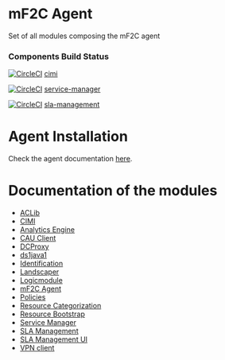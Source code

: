 # mF2C Agent

Set of all modules composing the mF2C agent

### Components Build Status

[![CircleCI](https://circleci.com/gh/mF2C/cimi/tree/master.svg?style=svg)](https://circleci.com/gh/mF2C/cimi/tree/master) 
[cimi](https://github.com/mF2C/cimi) 

[![CircleCI](https://circleci.com/gh/mF2C/service-manager.svg?style=svg)](https://circleci.com/gh/mF2C/service-manager)
[service-manager](https://github.com/mF2C/service-manager) 

[![CircleCI](https://circleci.com/gh/mF2C/SlaManagement.svg?style=svg)](https://circleci.com/gh/mF2C/SlaManagement)
[sla-management](https://github.com/mF2C/SlaManagement) 

# Agent Installation

Check the agent documentation [here](docs/agent.md). 

# Documentation of the modules

 - [ACLib](docs/aclib.md)
 - [CIMI](docs/cimi.md)
 - [Analytics Engine](docs/analytics_engine.md)
 - [CAU Client](docs/cau_client.md)
 - [DCProxy](docs/dcproxy.md)
 - [ds1java1](docs/ds1java1.md)
 - [Identification](docs/identification.md)
 - [Landscaper](docs/landscaper.md)
 - [Logicmodule](docs/logicmodule1.md)
 - [mF2C Agent](docs/mf2c_agent.md)
 - [Policies](docs/policies.md)
 - [Resource Categorization](docs/resource-categorization.md)
 - [Resource Bootstrap](docs/resource-bootstrap.md)
 - [Service Manager](docs/service_manager.md)
 - [SLA Management](docs/sla_management.md)
 - [SLA Management UI](docs/sla_management_ui.md)
 - [VPN client](docs/vpnclient.md)